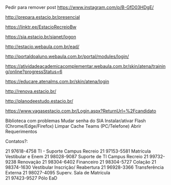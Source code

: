 








Pedir para remover post
https://www.instagram.com/p/B-GfD03HDgE/








http://prepara.estacio.br/presencial

https://linktr.ee/EstacioRecreioBw

https://sia.estacio.br/sianet/logon

http://estacio.webaula.com.br/ead/

http://portaldoaluno.webaula.com.br/portal/modules/login/

https://atividadeacademicacomplementar.webaula.com.br/skin/atena/training/online?progressStatus=6

https://educare.atenalms.com.br/skin/atena/login

http://renova.estacio.br/

http://planodeestudo.estacio.br/

https://www.vagasestacio.com.br/Login.aspx?ReturnUrl=%2Fcandidato






Biblioteca com problemas
Mudar senha do SIA
Instalar/ativar Flash (Chrome/Edge/Firefox)
Limpar Cache Teams (PC/Telefone)
Abrir Requerimentos







Contatos?:


21 97618-4758 TI - Suporte Campus Recreio 
21 97153-5581 Matrícula Vestibular e Enem 
21 98028-9087 Suporte de TI Campus Recreio
21 99732-9238  Renovação
21 98304-6402  Financeiro
21 98304-5727  Colação
21 98374-1630   Vestibular Inscrição/ Reabertura 
21 96928-3366   Transferência Externa 
21 98027-4095  Superv. Sala de Matrícula  
21 97423-9527  Pólo EaD 